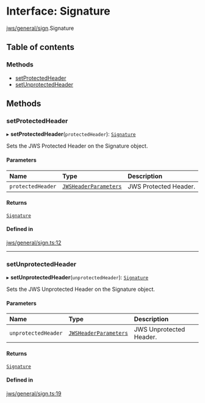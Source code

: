 # Interface: Signature

[jws/general/sign](../modules/jws_general_sign.md).Signature

## Table of contents

### Methods

- [setProtectedHeader](jws_general_sign.Signature.md#setprotectedheader)
- [setUnprotectedHeader](jws_general_sign.Signature.md#setunprotectedheader)

## Methods

### setProtectedHeader

▸ **setProtectedHeader**(`protectedHeader`): [`Signature`](jws_general_sign.Signature.md)

Sets the JWS Protected Header on the Signature object.

#### Parameters

| Name | Type | Description |
| :------ | :------ | :------ |
| `protectedHeader` | [`JWSHeaderParameters`](types.JWSHeaderParameters.md) | JWS Protected Header. |

#### Returns

[`Signature`](jws_general_sign.Signature.md)

#### Defined in

[jws/general/sign.ts:12](https://github.com/panva/jose/blob/v3.16.1/src/jws/general/sign.ts#L12)

___

### setUnprotectedHeader

▸ **setUnprotectedHeader**(`unprotectedHeader`): [`Signature`](jws_general_sign.Signature.md)

Sets the JWS Unprotected Header on the Signature object.

#### Parameters

| Name | Type | Description |
| :------ | :------ | :------ |
| `unprotectedHeader` | [`JWSHeaderParameters`](types.JWSHeaderParameters.md) | JWS Unprotected Header. |

#### Returns

[`Signature`](jws_general_sign.Signature.md)

#### Defined in

[jws/general/sign.ts:19](https://github.com/panva/jose/blob/v3.16.1/src/jws/general/sign.ts#L19)
